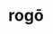 ---
title: rogō
meaning: to ask
ch: twelve
pos: verb
inf: rogāre
secondppstem: rog
infend: āre
conjugation: first
derivative: interrogate
f1: yes
f: yes
---
